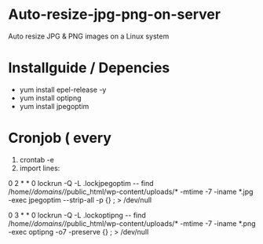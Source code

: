 # Auto-resize-jpg-png-on-server
Auto resize JPG &amp; PNG images on a Linux system

# Installguide / Depencies
- yum install epel-release -y
- yum install optipng
- yum install jpegoptim

# Cronjob  ( every 
1. crontab -e
2. import lines:

0 2 * * 0 lockrun -Q -L .lockjpegoptim -- find /home/*/domains/*/public_html/wp-content/uploads/* -mtime -7 -iname *.jpg -exec jpegoptim --strip-all -p {} \; > /dev/null

0 3 * * 0 lockrun -Q -L .lockoptipng -- find /home/*/domains/*/public_html/wp-content/uploads/* -mtime -7 -iname *.png -exec optipng -o7 -preserve {} \; > /dev/null
